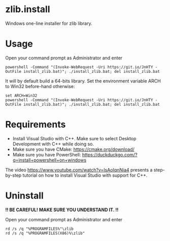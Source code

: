 # zlib.install

Windows one-line installer for zlib library.

# Usage

Open your command prompt as Administrator and enter

```
powershell -Command "(Invoke-WebRequest -Uri https://git.io/JnHTY -OutFile install_zlib.bat)"; ./install_zlib.bat; del install_zlib.bat
```

It will by default build a 64-bits library.
Set the environment variable ARCH to Win32 before-hand otherwise:

```
set ARCH=Win32
powershell -Command "(Invoke-WebRequest -Uri https://git.io/JnHTY -OutFile install_zlib.bat)"; ./install_zlib.bat; del install_zlib.bat
```

# Requirements

- Install Visual Studio with C++. Make sure to select Desktop Development with C++ while doing so.
- Make sure you have CMake: https://cmake.org/download/
- Make sure you have PowerShell: https://duckduckgo.com/?q=install+powershell+on+windows

The video https://www.youtube.com/watch?v=IsAoIqnNia4 presents a step-by-step tutorial
on how to install Visual Studio with support for C++.

# Uninstall

**!! BE CAREFUL! MAKE SURE YOU UNDERSTAND IT. !!**

Open your command prompt as Administrator and enter

```
rd /s /q "%PROGRAMFILES%"\zlib
rd /s /q "%PROGRAMFILES(X86)%\zlib"
```
